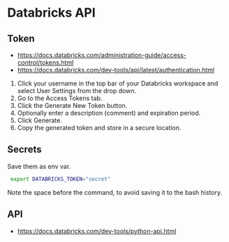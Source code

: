 # Databricks API

## Token

* https://docs.databricks.com/administration-guide/access-control/tokens.html
* https://docs.databricks.com/dev-tools/api/latest/authentication.html

1. Click your username in the top bar of your Databricks workspace and select User Settings from the drop down.
1. Go to the Access Tokens tab.
1. Click the Generate New Token button.
1. Optionally enter a description (comment) and expiration period.
1. Click Generate.
1. Copy the generated token and store in a secure location.

## Secrets

Save them as env var.

``` bash
 export DATABRICKS_TOKEN="secret"
```

Note the space before the command,
to avoid saving it to the bash history.

## API

* https://docs.databricks.com/dev-tools/python-api.html
